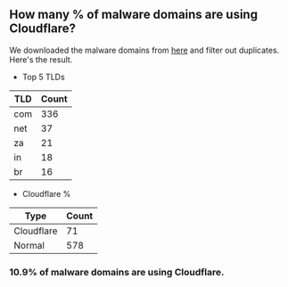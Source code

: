 ## How many % of malware domains are using Cloudflare?


We downloaded the malware domains from [here](https://urlhaus.abuse.ch) and filter out duplicates.
Here's the result.


[//]: # (start replacement)


- Top 5 TLDs

| TLD | Count |
| --- | --- |
| com | 336 |
| net | 37 |
| za | 21 |
| in | 18 |
| br | 16 |


- Cloudflare %

| Type | Count |
| --- | --- |
| Cloudflare | 71 |
| Normal | 578 |


### 10.9% of malware domains are using Cloudflare.
